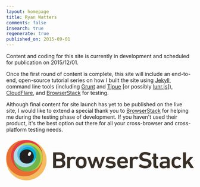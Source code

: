 ```yaml
---
layout: homepage
title: Ryan Watters
comments: false
insearch: true
regenerate: true
published_on: 2015-09-01
---
```


Content and coding for this site is currently in development and scheduled for publication on 2015/12/01.

Once the first round of content is complete, this site will include an end-to-end, open-source tutorial series on how I built the site using [Jekyll](//jekyllrb.com), command line tools (including [Grunt](http://gruntjs.com/) and [Tipue](http://www.tipue.com/) [or possibly [lunr.js](http://lunrjs.com)]), [CloudFlare](https://www.cloudflare.com/), and [BrowserStack](https://www.browserstack.com/) for testing.

Although final content for site launch has yet to be published on the live site, I would like to extend a special thank you to [BrowserStack](https://www.browserstack.com/) for helping me during the testing phase of development. If you haven't used their product, it's the best option out there for all your cross-browser and cross-platform testing needs.

<div style="margin-top:20px;">
<svg version="1.1" id="browserstack-logo" xmlns="http://www.w3.org/2000/svg" xmlns:xlink="http://www.w3.org/1999/xlink" x="0px" y="0px"
     viewBox="0 0 428.5 92.3" style="enable-background:new 0 0 428.5 92.3;" xml:space="preserve">
<style type="text/css">
    .bstackst0{fill:#F5BB60;}
    .bstackst1{fill:#E86F32;}
    .bstackst2{fill:#E53D42;}
    .bstackst3{fill:#BFD141;}
    .bstackst4{fill:#6DB64C;}
    .bstackst5{fill:#AFDBE7;}
    .bstackst6{fill:#57BADF;}
    .bstackst7{fill:#02B2D6;}
    .bstackst8{fill:url(#SVGID_1_);}
    .bstackst9{fill:#231F20;}
    .bstackst10{fill:#FFFFFF;}
    .bstackst11{fill:#382F27;}
</style>
<g>
    <g>
        <circle class="bstackst0" cx="46.1" cy="46.1" r="46.1"/>
        <circle class="bstackst1" cx="41.5" cy="41.5" r="41.5"/>
        <circle class="bstackst2" cx="47" cy="36" r="36"/>
        <circle class="bstackst3" cx="49.9" cy="38.8" r="33.1"/>
        <circle class="bstackst4" cx="47.5" cy="41.3" r="30.7"/>
        <circle class="bstackst5" cx="42.6" cy="36.4" r="25.8"/>
        <circle class="bstackst6" cx="46.8" cy="32.2" r="21.6"/>
        <circle class="bstackst7" cx="49.5" cy="34.8" r="19"/>
        <radialGradient id="SVGID_1_" cx="46.7294" cy="37.5754" r="16.2385" gradientUnits="userSpaceOnUse">
            <stop  offset="0" style="bstackstop-color:#797979"/>
            <stop  offset="1" style="bstackstop-color:#4C4C4C"/>
        </radialGradient>
        <circle class="bstackst8" cx="46.7" cy="37.6" r="16.2"/>
        <circle class="bstackst9" cx="46.7" cy="37.6" r="16.2"/>
        <ellipse transform="matrix(0.9124 0.4094 -0.4094 0.9124 17.6285 -19.0074)" class="bstackst10" cx="53.2" cy="31.7" rx="3.2" ry="5"/>
    </g>
    <path class="bstackst11" d="M107.1,28.5c0-0.3,0.2-0.5,0.6-0.5h14.5c8.3,0,12.2,3.8,12.2,9.6c0,4.1-2.1,6.4-4.5,7.6v0.1
        c2.4,0.8,5.2,3.7,5.2,8.1c0,7.2-4.9,10.6-13.4,10.6h-14c-0.3,0-0.6-0.2-0.6-0.5V28.5z M122,43c3.4,0,5.6-1.9,5.6-4.7
        c0-2.9-2.1-4.8-5.6-4.8h-7.8c-0.2,0-0.3,0.1-0.3,0.3v8.9c0,0.2,0.1,0.3,0.3,0.3H122z M114.2,58.5h8.2c3.8,0,5.9-2,5.9-5
        c0-3-2.1-5-5.9-5h-8.2c-0.2,0-0.3,0.1-0.3,0.3v9.4C113.9,58.4,114,58.5,114.2,58.5z"/>
    <path class="bstackst11" d="M139.8,64.1c-0.3,0-0.6-0.2-0.6-0.5V39c0-0.3,0.2-0.5,0.6-0.5h5.3c0.3,0,0.6,0.2,0.6,0.5v2.2h0.1
        c1.3-2,3.7-3.3,7.2-3.3c2.2,0,4.4,0.8,5.8,2.1c0.3,0.3,0.3,0.5,0.1,0.7l-3,3.6c-0.2,0.3-0.5,0.3-0.8,0.1c-1.3-0.7-2.6-1.2-4.1-1.2
        c-3.6,0-5.2,2.4-5.2,6.5v13.9c0,0.3-0.2,0.5-0.6,0.5H139.8z"/>
    <path class="bstackst11" d="M159.9,57.6c-0.6-1.8-0.9-3.5-0.9-6.3s0.3-4.5,0.9-6.3c1.6-4.5,5.8-7.1,11.4-7.1c5.6,0,9.8,2.6,11.4,7.1
        c0.6,1.8,0.9,3.5,0.9,6.3s-0.3,4.5-0.9,6.3c-1.6,4.5-5.8,7.1-11.4,7.1C165.7,64.6,161.5,62,159.9,57.6z M176.5,56
        c0.5-1.3,0.6-2.5,0.6-4.7s-0.1-3.3-0.6-4.7c-0.8-2.1-2.6-3.3-5.2-3.3c-2.6,0-4.4,1.2-5.2,3.3c-0.5,1.4-0.6,2.5-0.6,4.7
        s0.1,3.4,0.6,4.7c0.8,2.1,2.6,3.3,5.2,3.3C173.9,59.3,175.7,58.1,176.5,56z"/>
    <path class="bstackst11" d="M211.5,64.1c-0.3,0-0.6-0.2-0.7-0.5l-5.3-16.4h-0.1l-5.4,16.4c-0.1,0.3-0.3,0.5-0.7,0.5h-4.7
        c-0.3,0-0.6-0.2-0.7-0.5L185.1,39c-0.1-0.3,0.1-0.5,0.4-0.5h5.5c0.4,0,0.6,0.2,0.7,0.5l5.3,16.9h0.1l5.3-16.9
        c0.1-0.3,0.4-0.5,0.7-0.5h4.1c0.3,0,0.6,0.2,0.7,0.5l5.6,16.9h0.1l5.1-16.9c0.1-0.4,0.3-0.5,0.7-0.5h5.5c0.3,0,0.5,0.2,0.4,0.5
        l-8.7,24.5c-0.1,0.3-0.3,0.5-0.7,0.5H211.5z"/>
    <path class="bstackst11" d="M226.7,60.6c-0.2-0.2-0.2-0.5,0-0.7l3.3-3.2c0.2-0.2,0.6-0.2,0.8,0c2,1.7,5.2,2.9,8.1,2.9
        c3.4,0,5.1-1.3,5.1-3c0-1.5-1-2.5-4.6-2.8l-3-0.3c-5.6-0.5-8.5-3.2-8.5-7.5c0-4.9,3.8-8.1,10.7-8.1c4.3,0,7.9,1.3,10.4,3.1
        c0.3,0.2,0.3,0.5,0.1,0.7l-2.8,3.1c-0.2,0.3-0.5,0.3-0.8,0.1c-1.7-1.1-4.5-2.1-7.2-2.1c-2.8,0-4.2,1.1-4.2,2.7c0,1.5,1,2.4,4.5,2.7
        l3,0.3c5.8,0.5,8.6,3.3,8.6,7.5c0,5.1-4,8.7-11.6,8.7C232.9,64.6,229,62.6,226.7,60.6z"/>
    <path class="bstackst11" d="M254.6,57.5c-0.6-1.6-1-3.6-1-6.3s0.3-4.7,0.9-6.3c1.6-4.5,5.8-7.1,11.3-7.1c5.7,0,9.8,2.7,11.4,7.1
        c0.6,1.8,0.9,3.6,0.9,7.7c0,0.3-0.2,0.5-0.6,0.5h-17.1c-0.2,0-0.3,0.1-0.3,0.3c0,0.7,0.2,1.4,0.4,2c0.9,2.5,3.1,3.9,6.2,3.9
        c3.1,0,5.1-1.1,6.5-2.4c0.3-0.3,0.6-0.3,0.9-0.1l3.4,2.8c0.3,0.2,0.3,0.5,0.1,0.7c-2.4,2.5-6.3,4.4-11.4,4.4
        C260.3,64.6,256.2,62,254.6,57.5z M271.3,46.2c-0.7-2.1-2.8-3.3-5.4-3.3c-2.6,0-4.7,1.2-5.5,3.3c-0.2,0.6-0.3,1.3-0.3,2.2
        c0,0.2,0.1,0.3,0.3,0.3h10.9c0.2,0,0.3-0.1,0.3-0.3C271.7,47.5,271.6,46.8,271.3,46.2z"/>
    <path class="bstackst11" d="M282.9,64.1c-0.3,0-0.6-0.2-0.6-0.5V39c0-0.3,0.2-0.5,0.6-0.5h5.3c0.3,0,0.6,0.2,0.6,0.5v2.2h0.1
        c1.3-2,3.7-3.3,7.2-3.3c2.2,0,4.4,0.8,5.8,2.1c0.3,0.3,0.3,0.5,0.1,0.7l-3,3.6c-0.2,0.3-0.5,0.3-0.8,0.1c-1.3-0.7-2.6-1.2-4.1-1.2
        c-3.6,0-5.2,2.4-5.2,6.5v13.9c0,0.3-0.2,0.5-0.6,0.5H282.9z"/>
    <path class="bstackst11" d="M302.9,59.9c-0.2-0.2-0.3-0.5-0.1-0.8l3.6-3.8c0.2-0.3,0.6-0.3,0.8-0.1c2.5,1.9,6.3,3.8,10.6,3.8
        c4.7,0,7.4-2.2,7.4-5.2c0-2.6-1.7-4.3-7.1-5l-2.1-0.3c-7.5-1-11.8-4.3-11.8-10.3c0-6.5,5.2-10.9,13.2-10.9c4.9,0,9.5,1.4,12.6,3.6
        c0.3,0.2,0.3,0.4,0.1,0.7l-2.8,3.9c-0.2,0.3-0.5,0.3-0.8,0.2c-3.2-1.9-6.1-2.8-9.4-2.8c-4,0-6.1,2-6.1,4.8c0,2.5,1.9,4.2,7.2,4.9
        l2.1,0.3c7.5,1,11.7,4.2,11.7,10.5c0,6.4-5,11.2-14.7,11.2C311.5,64.6,306,62.5,302.9,59.9z"/>
    <path class="bstackst11" d="M343.9,64.5c-5.6,0-7.7-2.5-7.7-7.5V43.5c0-0.2-0.1-0.3-0.3-0.3H334c-0.3,0-0.6-0.2-0.6-0.5v-3.6
        c0-0.3,0.2-0.5,0.6-0.5h1.8c0.2,0,0.3-0.1,0.3-0.3v-7c0-0.3,0.2-0.5,0.6-0.5h5.3c0.3,0,0.6,0.2,0.6,0.5v7c0,0.2,0.1,0.3,0.3,0.3
        h3.7c0.3,0,0.6,0.2,0.6,0.5v3.6c0,0.3-0.2,0.5-0.6,0.5H343c-0.2,0-0.3,0.1-0.3,0.3v13.3c0,1.8,0.8,2.4,2.6,2.4h1.4
        c0.3,0,0.6,0.2,0.6,0.5V64c0,0.3-0.2,0.5-0.6,0.5H343.9z"/>
    <path class="bstackst11" d="M368.2,64.1c-0.3,0-0.6-0.2-0.6-0.5v-1.9h-0.1c-1.3,1.8-3.9,3-7.8,3c-5.1,0-9.3-2.4-9.3-7.8
        c0-5.6,4.2-8.1,11.1-8.1h5.6c0.2,0,0.3-0.1,0.3-0.3v-1.2c0-2.9-1.5-4.2-6.1-4.2c-3.1,0-5,0.8-6.3,1.8c-0.3,0.2-0.6,0.2-0.8-0.1
        l-2.1-3.5c-0.2-0.3-0.1-0.5,0.1-0.7c2.2-1.5,5.3-2.5,9.8-2.5c8.4,0,11.5,2.7,11.5,8.9v16.7c0,0.3-0.2,0.5-0.6,0.5H368.2z
         M367.6,55.5v-2c0-0.2-0.1-0.3-0.3-0.3h-4.6c-4.1,0-6,1.1-6,3.5c0,2.1,1.7,3.2,4.8,3.2C365.4,59.8,367.6,58.4,367.6,55.5z"/>
    <path class="bstackst11" d="M378.7,57.6c-0.6-1.6-0.9-3.6-0.9-6.3c0-2.7,0.3-4.7,0.9-6.3c1.6-4.6,5.9-7.1,11.4-7.1c4.1,0,7.4,1.5,9.6,4
        c0.2,0.2,0.2,0.5-0.1,0.7l-3.6,2.9c-0.3,0.2-0.6,0.2-0.8-0.1c-1.4-1.4-2.8-2.2-5.1-2.2c-2.5,0-4.4,1.1-5.2,3.3
        c-0.5,1.3-0.6,2.8-0.6,4.7s0.1,3.5,0.6,4.8c0.8,2.2,2.7,3.3,5.2,3.3c2.3,0,3.7-0.8,5.1-2.2c0.2-0.3,0.5-0.3,0.8-0.1l3.6,2.9
        c0.3,0.2,0.2,0.5,0.1,0.7c-2.2,2.4-5.5,3.9-9.6,3.9C384.5,64.6,380.3,62.1,378.7,57.6z"/>
    <path class="bstackst11" d="M422.1,64.1c-0.4,0-0.7-0.2-0.9-0.5l-7-10.7l-3.7,4v6.7c0,0.3-0.2,0.5-0.6,0.5h-5.3c-0.3,0-0.6-0.2-0.6-0.5
        V28.5c0-0.3,0.2-0.5,0.6-0.5h5.3c0.3,0,0.6,0.2,0.6,0.5v20.8l9.5-10.3c0.3-0.4,0.6-0.5,1.1-0.5h5.9c0.3,0,0.5,0.3,0.2,0.5l-8.8,9.3
        l10.1,15.2c0.2,0.2,0.1,0.5-0.3,0.5H422.1z"/>
</g>
</svg></div>


